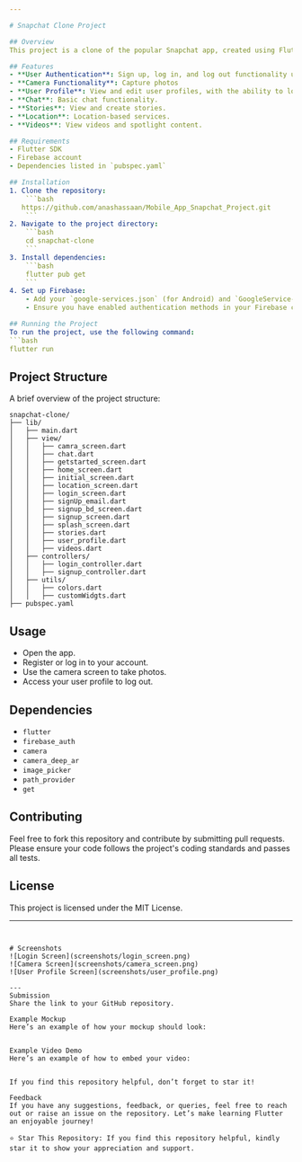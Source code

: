 ```yaml
---

# Snapchat Clone Project

## Overview
This project is a clone of the popular Snapchat app, created using Flutter. It includes features such as user authentication, camera functionality , and user profile management.

## Features
- **User Authentication**: Sign up, log in, and log out functionality using Firebase Authentication.
- **Camera Functionality**: Capture photos
- **User Profile**: View and edit user profiles, with the ability to log out.
- **Chat**: Basic chat functionality.
- **Stories**: View and create stories.
- **Location**: Location-based services.
- **Videos**: View videos and spotlight content.

## Requirements
- Flutter SDK
- Firebase account
- Dependencies listed in `pubspec.yaml`

## Installation
1. Clone the repository:
    ```bash
   https://github.com/anashassaan/Mobile_App_Snapchat_Project.git
    ```
2. Navigate to the project directory:
    ```bash
    cd snapchat-clone
    ```
3. Install dependencies:
    ```bash
    flutter pub get
    ```
4. Set up Firebase:
    - Add your `google-services.json` (for Android) and `GoogleService-Info.plist` (for iOS) files in the respective directories.
    - Ensure you have enabled authentication methods in your Firebase console.

## Running the Project
To run the project, use the following command:
```bash
flutter run
```

## Project Structure
A brief overview of the project structure:
```
snapchat-clone/
├── lib/
│   ├── main.dart
│   ├── view/
│   │   ├── camra_screen.dart
│   │   ├── chat.dart
│   │   ├── getstarted_screen.dart
│   │   ├── home_screen.dart
│   │   ├── initial_screen.dart
│   │   ├── location_screen.dart
│   │   ├── login_screen.dart
│   │   ├── signUp_email.dart
│   │   ├── signup_bd_screen.dart
│   │   ├── signup_screen.dart
│   │   ├── splash_screen.dart
│   │   ├── stories.dart
│   │   ├── user_profile.dart
│   │   ├── videos.dart
│   ├── controllers/
│   │   ├── login_controller.dart
│   │   ├── signup_controller.dart
│   ├── utils/
│   │   ├── colors.dart
│   │   ├── customWidgts.dart
├── pubspec.yaml
```

## Usage
- Open the app.
- Register or log in to your account.
- Use the camera screen to take photos.
- Access your user profile to log out.

## Dependencies
- `flutter`
- `firebase_auth`
- `camera`
- `camera_deep_ar`
- `image_picker`
- `path_provider`
- `get`

## Contributing
Feel free to fork this repository and contribute by submitting pull requests. Please ensure your code follows the project's coding standards and passes all tests.

## License
This project is licensed under the MIT License.

---
```


# Screenshots
![Login Screen](screenshots/login_screen.png)
![Camera Screen](screenshots/camera_screen.png)
![User Profile Screen](screenshots/user_profile.png)

---
Submission
Share the link to your GitHub repository.

Example Mockup
Here’s an example of how your mockup should look:


Example Video Demo
Here’s an example of how to embed your video:


If you find this repository helpful, don’t forget to star it!

Feedback
If you have any suggestions, feedback, or queries, feel free to reach out or raise an issue on the repository. Let’s make learning Flutter an enjoyable journey!

⭐ Star This Repository: If you find this repository helpful, kindly star it to show your appreciation and support.

